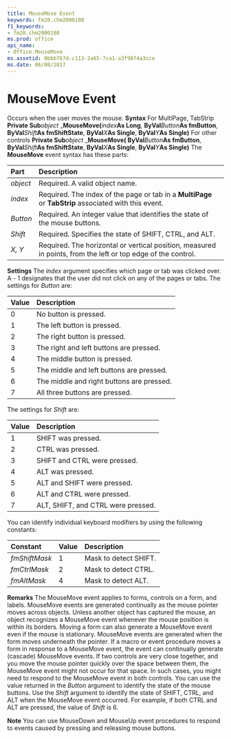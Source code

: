 ```yaml
---
title: MouseMove Event
keywords: fm20.chm2000180
f1_keywords:
- fm20.chm2000180
ms.prod: office
api_name:
- Office.MouseMove
ms.assetid: 0bbb767d-c113-2a65-7ca1-a3f98f4a3cce
ms.date: 06/08/2017
---
```



# MouseMove Event



Occurs when the user moves the mouse.
 **Syntax**
For MultiPage, TabStrip **Private Sub**_object_ _**MouseMove(**_index_**As Long**, **ByVal**_Button_**As fmButton**, **ByVal**_Shift_**As fmShiftState**, **ByVal**_X_**As Single**, **ByVal**_Y_**As Single)**
For other controls **Private Sub**_object_ _**MouseMove( ByVal**_Button_**As fmButton**, **ByVal**_Shift_**As fmShiftState**, **ByVal**_X_**As Single**, **ByVal**_Y_**As Single)**
The  **MouseMove** event syntax has these parts:


|**Part**|**Description**|
|:-----|:-----|
| _object_|Required. A valid object name.|
| _index_|Required. The index of the page or tab in a  **MultiPage** or **TabStrip** associated with this event.|
| _Button_|Required. An integer value that identifies the state of the mouse buttons.|
| _Shift_|Required. Specifies the state of SHIFT, CTRL, and ALT.|
| _X, Y_|Required. The horizontal or vertical position, measured in points, from the left or top edge of the control.|

 **Settings**
The  _index_ argument specifies which page or tab was clicked over. A _-_ 1 designates that the user did not click on any of the pages or tabs.
The settings for  _Button_ are:


|**Value**|**Description**|
|:-----|:-----|
|0|No button is pressed.|
|1|The left button is pressed.|
|2|The right button is pressed.|
|3|The right and left buttons are pressed.|
|4|The middle button is pressed.|
|5|The middle and left buttons are pressed.|
|6|The middle and right buttons are pressed.|
|7|All three buttons are pressed.|

The settings for  _Shift_ are:


|**Value**|**Description**|
|:-----|:-----|
|1|SHIFT was pressed.|
|2|CTRL was pressed.|
|3|SHIFT and CTRL were pressed.|
|4|ALT was pressed.|
|5|ALT and SHIFT were pressed.|
|6|ALT and CTRL were pressed.|
|7|ALT, SHIFT, and CTRL were pressed.|

You can identify individual keyboard modifiers by using the following constants:


|**Constant**|**Value**|**Description**|
|:-----|:-----|:-----|
| _fmShiftMask_|1|Mask to detect SHIFT.|
| _fmCtrlMask_|2|Mask to detect CTRL.|
| _fmAltMask_|4|Mask to detect ALT.|

 **Remarks**
The MouseMove event applies to forms, controls on a form, and labels.
MouseMove events are generated continually as the mouse pointer moves across objects. Unless another object has captured the mouse, an object recognizes a MouseMove event whenever the mouse position is within its borders.
Moving a form can also generate a MouseMove event even if the mouse is stationary. MouseMove events are generated when the form moves underneath the pointer. If a macro or event procedure moves a form in response to a MouseMove event, the event can continually generate (cascade) MouseMove events.
If two controls are very close together, and you move the mouse pointer quickly over the space between them, the MouseMove event might not occur for that space. In such cases, you might need to respond to the MouseMove event in both controls.
You can use the value returned in the  _Button_ argument to identify the state of the mouse buttons.
Use the  _Shift_ argument to identify the state of SHIFT, CTRL, and ALT when the MouseMove event occurred. For example, if both CTRL and ALT are pressed, the value of _Shift_ is 6.

 **Note**  You can use MouseDown and MouseUp event procedures to respond to events caused by pressing and releasing mouse buttons.


